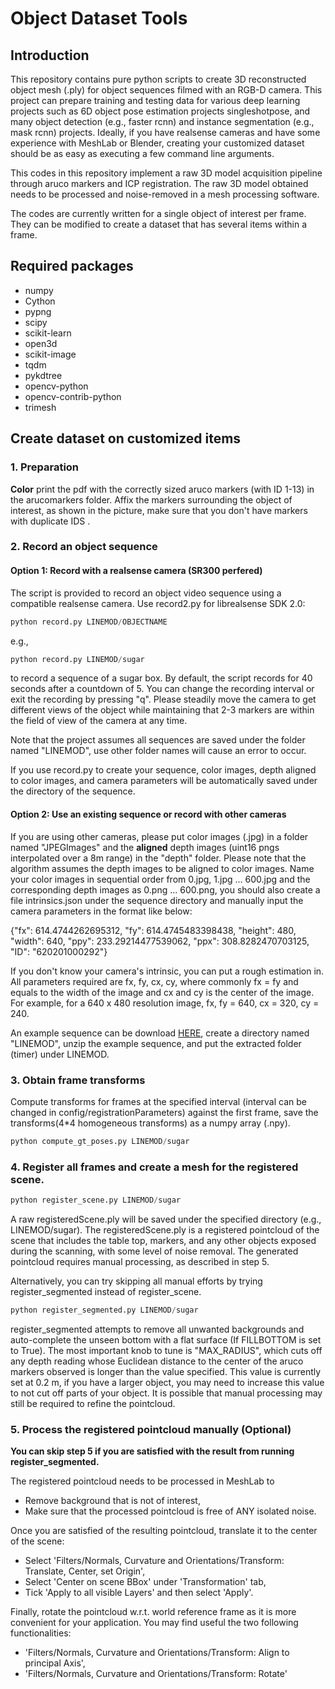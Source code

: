 # Object Dataset Tools

## Introduction

This repository contains pure python scripts to create 3D reconstructed object mesh (.ply) for object sequences filmed with an RGB-D camera. This project can prepare training and testing data for various deep learning projects such as 6D object pose estimation projects singleshotpose, and many object detection (e.g., faster rcnn) and instance segmentation (e.g., mask rcnn) projects. Ideally, if you have realsense cameras and have some experience with MeshLab or Blender, creating your customized dataset should be as easy as executing a few command line arguments.

This codes in this repository implement a raw 3D model acquisition pipeline through aruco markers and ICP registration. The raw 3D model obtained needs to be processed and noise-removed in a mesh processing software.

The codes are currently written for a single object of interest per frame. They can be modified to create a dataset that has several items within a frame.

## Required packages

- numpy
- Cython
- pypng
- scipy
- scikit-learn
- open3d
- scikit-image
- tqdm
- pykdtree
- opencv-python
- opencv-contrib-python
- trimesh

## Create dataset on customized items

### 1. Preparation

**Color** print the pdf with the correctly sized aruco markers (with ID 1-13) in the arucomarkers folder. Affix the markers surrounding the object of interest, as shown in the picture, make sure that you don't have markers with duplicate IDS .


### 2. Record an object sequence

#### Option 1: Record with a realsense camera (SR300 perfered)

The script is provided to record an object video sequence using a compatible realsense camera. Use record2.py for librealsense SDK 2.0:  

```python
python record.py LINEMOD/OBJECTNAME
```
e.g.,

```python
python record.py LINEMOD/sugar
```

to record a sequence of a sugar box. By default, the script records for 40 seconds after a countdown of 5. You can change the recording interval or exit the recording by pressing "q". Please steadily move the camera to get different views of the object while maintaining that 2-3 markers are within the field of view of the camera at any time.

Note that the project assumes all sequences are saved under the folder named "LINEMOD", use other folder names will cause an error to occur.

If you use record.py to create your sequence, color images, depth aligned to color images, and camera parameters will be automatically saved under the directory of the sequence.

#### Option 2: Use an existing sequence or record with other cameras

If you are using other cameras, please put color images (.jpg) in a folder named "JPEGImages" and the **aligned** depth images (uint16 pngs interpolated over a 8m range) in the "depth" folder. Please note that the algorithm assumes the depth images to be  aligned to color images. Name your color images in sequential order from 0.jpg, 1.jpg ... 600.jpg and the corresponding depth images as 0.png ... 600.png, you should also create a file intrinsics.json under the sequence directory and manually input the camera parameters in the format like below:

{"fx": 614.4744262695312, "fy": 614.4745483398438, "height": 480, "width": 640, "ppy": 233.29214477539062, "ppx": 308.8282470703125, "ID": "620201000292"}

If you don't know your camera's intrinsic, you can put a rough estimation in. All parameters required are fx, fy, cx, cy, where commonly fx = fy and equals to the width of the image and cx and cy is the center of the image. For example, for a 640 x 480 resolution image, fx, fy = 640, cx = 320, cy = 240.

An example sequence can be download [HERE](https://drive.google.com/file/d/1BnW4OMR0UlIsaFAjeBuPWrbDgmqV-AY-/view?usp=sharing), create a directory named "LINEMOD", unzip the example sequence, and put the extracted folder (timer) under LINEMOD.

### 3. Obtain frame transforms

Compute transforms for frames at the specified interval (interval can be changed in config/registrationParameters) against the first frame, save the transforms(4*4 homogeneous transforms) as a numpy array (.npy).

```python
python compute_gt_poses.py LINEMOD/sugar
```

### 4. Register all frames and create a mesh for the registered scene.

```python
python register_scene.py LINEMOD/sugar
```
A raw registeredScene.ply will be saved under the specified directory (e.g., LINEMOD/sugar). The registeredScene.ply is a registered pointcloud of the scene that includes the table top, markers, and any other objects exposed during the scanning, with some level of noise removal. The generated pointcloud requires manual processing, as described in step 5.


Alternatively, you can try skipping all manual efforts by trying register_segmented instead of register_scene.

```python
python register_segmented.py LINEMOD/sugar
```

register_segmented attempts to remove all unwanted backgrounds and auto-complete the unseen bottom with a flat surface (If FILLBOTTOM is set to True). The most important knob to tune is "MAX_RADIUS", which cuts off any depth reading whose Euclidean distance to the center of the aruco markers observed is longer than the value specified. This value is currently set at 0.2 m, if you have a larger object, you may need to increase this value to not cut off parts of your object.
It is possible that manual processing may still be required to refine the pointcloud.


### 5. Process the registered pointcloud manually (Optional)

**You can skip step 5 if you are satisfied with the result from running register_segmented.**

The registered pointcloud needs to be processed in MeshLab to
- Remove background that is not of interest,
- Make sure that the processed pointcloud is free of ANY isolated noise.

Once you are satisfied of the resulting pointcloud, translate it to the center of the scene:
- Select 'Filters/Normals, Curvature and Orientations/Transform: Translate, Center, set Origin',
- Select 'Center on scene BBox' under 'Transformation' tab,
- Tick 'Apply to all visible Layers' and then select 'Apply'.

Finally, rotate the pointcloud w.r.t. world reference frame as it is more convenient for your application. You may find useful the two following functionalities:
- 'Filters/Normals, Curvature and Orientations/Transform: Align to principal Axis',
- 'Filters/Normals, Curvature and Orientations/Transform: Rotate'
